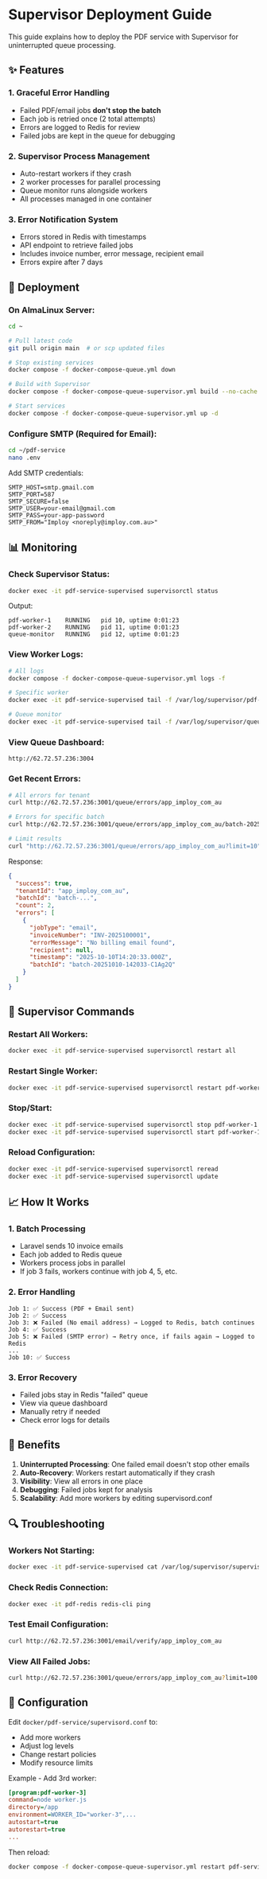 # Supervisor Deployment Guide

This guide explains how to deploy the PDF service with Supervisor for uninterrupted queue processing.

## ✨ Features

### 1. **Graceful Error Handling**
- Failed PDF/email jobs **don't stop the batch**
- Each job is retried once (2 total attempts)
- Errors are logged to Redis for review
- Failed jobs are kept in the queue for debugging

### 2. **Supervisor Process Management**
- Auto-restart workers if they crash
- 2 worker processes for parallel processing
- Queue monitor runs alongside workers
- All processes managed in one container

### 3. **Error Notification System**
- Errors stored in Redis with timestamps
- API endpoint to retrieve failed jobs
- Includes invoice number, error message, recipient email
- Errors expire after 7 days

## 🚀 Deployment

### On AlmaLinux Server:

```bash
cd ~

# Pull latest code
git pull origin main  # or scp updated files

# Stop existing services
docker compose -f docker-compose-queue.yml down

# Build with Supervisor
docker compose -f docker-compose-queue-supervisor.yml build --no-cache

# Start services
docker compose -f docker-compose-queue-supervisor.yml up -d
```

### Configure SMTP (Required for Email):

```bash
cd ~/pdf-service
nano .env
```

Add SMTP credentials:
```env
SMTP_HOST=smtp.gmail.com
SMTP_PORT=587
SMTP_SECURE=false
SMTP_USER=your-email@gmail.com
SMTP_PASS=your-app-password
SMTP_FROM="Imploy <noreply@imploy.com.au>"
```

## 📊 Monitoring

### Check Supervisor Status:
```bash
docker exec -it pdf-service-supervised supervisorctl status
```

Output:
```
pdf-worker-1    RUNNING   pid 10, uptime 0:01:23
pdf-worker-2    RUNNING   pid 11, uptime 0:01:23
queue-monitor   RUNNING   pid 12, uptime 0:01:23
```

### View Worker Logs:
```bash
# All logs
docker compose -f docker-compose-queue-supervisor.yml logs -f

# Specific worker
docker exec -it pdf-service-supervised tail -f /var/log/supervisor/pdf-worker-1.log

# Queue monitor
docker exec -it pdf-service-supervised tail -f /var/log/supervisor/queue-monitor.log
```

### View Queue Dashboard:
```
http://62.72.57.236:3004
```

### Get Recent Errors:
```bash
# All errors for tenant
curl http://62.72.57.236:3001/queue/errors/app_imploy_com_au

# Errors for specific batch
curl http://62.72.57.236:3001/queue/errors/app_imploy_com_au/batch-20251010-142033-C1Ag2Q

# Limit results
curl "http://62.72.57.236:3001/queue/errors/app_imploy_com_au?limit=10"
```

Response:
```json
{
  "success": true,
  "tenantId": "app_imploy_com_au",
  "batchId": "batch-...",
  "count": 2,
  "errors": [
    {
      "jobType": "email",
      "invoiceNumber": "INV-2025100001",
      "errorMessage": "No billing email found",
      "recipient": null,
      "timestamp": "2025-10-10T14:20:33.000Z",
      "batchId": "batch-20251010-142033-C1Ag2Q"
    }
  ]
}
```

## 🔧 Supervisor Commands

### Restart All Workers:
```bash
docker exec -it pdf-service-supervised supervisorctl restart all
```

### Restart Single Worker:
```bash
docker exec -it pdf-service-supervised supervisorctl restart pdf-worker-1
```

### Stop/Start:
```bash
docker exec -it pdf-service-supervised supervisorctl stop pdf-worker-1
docker exec -it pdf-service-supervised supervisorctl start pdf-worker-1
```

### Reload Configuration:
```bash
docker exec -it pdf-service-supervised supervisorctl reread
docker exec -it pdf-service-supervised supervisorctl update
```

## 📈 How It Works

### 1. **Batch Processing**
- Laravel sends 10 invoice emails
- Each job added to Redis queue
- Workers process jobs in parallel
- If job 3 fails, workers continue with job 4, 5, etc.

### 2. **Error Handling**
```
Job 1: ✅ Success (PDF + Email sent)
Job 2: ✅ Success
Job 3: ❌ Failed (No email address) → Logged to Redis, batch continues
Job 4: ✅ Success
Job 5: ❌ Failed (SMTP error) → Retry once, if fails again → Logged to Redis
...
Job 10: ✅ Success
```

### 3. **Error Recovery**
- Failed jobs stay in Redis "failed" queue
- View via queue dashboard
- Manually retry if needed
- Check error logs for details

## 🎯 Benefits

1. **Uninterrupted Processing**: One failed email doesn't stop other emails
2. **Auto-Recovery**: Workers restart automatically if they crash
3. **Visibility**: View all errors in one place
4. **Debugging**: Failed jobs kept for analysis
5. **Scalability**: Add more workers by editing supervisord.conf

## 🔍 Troubleshooting

### Workers Not Starting:
```bash
docker exec -it pdf-service-supervised cat /var/log/supervisor/supervisord.log
```

### Check Redis Connection:
```bash
docker exec -it pdf-redis redis-cli ping
```

### Test Email Configuration:
```bash
curl http://62.72.57.236:3001/email/verify/app_imploy_com_au
```

### View All Failed Jobs:
```bash
curl http://62.72.57.236:3001/queue/errors/app_imploy_com_au?limit=100
```

## 📝 Configuration

Edit `docker/pdf-service/supervisord.conf` to:
- Add more workers
- Adjust log levels
- Change restart policies
- Modify resource limits

Example - Add 3rd worker:
```ini
[program:pdf-worker-3]
command=node worker.js
directory=/app
environment=WORKER_ID="worker-3",...
autostart=true
autorestart=true
...
```

Then reload:
```bash
docker compose -f docker-compose-queue-supervisor.yml restart pdf-service
```

